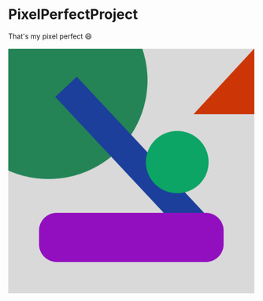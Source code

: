 # PixelPerfectProject
That's my pixel perfect :smile: </br>
 </br>
<img style="width: 500px" src="./PixelPerfectProject.png" />
